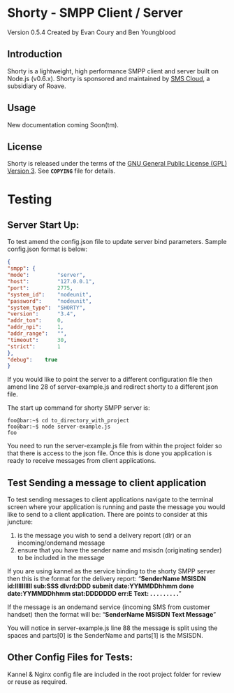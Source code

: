 Shorty - SMPP Client / Server
================================
Version 0.5.4 Created by Evan Coury and Ben Youngblood


Introduction
------------
Shorty is a lightweight, high performance SMPP client and server built on Node.js 
(v0.6.x). Shorty is sponsored and maintained by 
[SMS Cloud](http://www.smscloud.com/), a subsidiary of Roave.

Usage
-----
New documentation coming Soon(tm).

License
-------
Shorty is released under the terms of the [GNU General Public License (GPL) Version 3](http://en.wikipedia.org/wiki/GNU_General_Public_License). See **`COPYING`** file for details.

Testing
================================
Server Start Up:
-------
To test amend the config.json file to update server bind parameters. Sample config.json format is below:
```json
{
"smpp": {
"mode":         "server",
"host":         "127.0.0.1",
"port":         2775,
"system_id":    "nodeunit",
"password":     "nodeunit",
"system_type":  "SHORTY",
"version":      "3.4",
"addr_ton":     0,
"addr_npi":     1,
"addr_range":   "",
"timeout":      30,
"strict":       1
},
"debug":    true
}
```
If you would like to point the server to a different configuration file then amend line 28 of server-example.js and redirect shorty to a different json file.

The start up command for shorty SMPP server is:
```console
foo@bar:~$ cd to_directory_with_project
foo@bar:~$ node server-example.js
foo
```
You need to run the server-example.js file from within the project folder so that there is access to the json file.
Once this is done you application is ready to receive messages from client applications.

Test Sending a message to client application
-------
To test sending messages to client applications navigate to the terminal screen where your application is running and paste the message you would like to send to a client application.
There are points to consider at this juncture:
1. is the message you wish to send a delivery report (dlr) or an incoming/ondemand message
2. ensure that you have the sender name and msisdn (originating sender) to be included in the message 
   
If you are using kannel as the service binding to the shorty SMPP server then this is the format for the delivery report:
    “**SenderName MSISDN id:IIIIIIIIII sub:SSS dlvrd:DDD submit date:YYMMDDhhmm done date:YYMMDDhhmm stat:DDDDDDD err:E Text: . . . . . . . . .**”
   
If the message is an ondemand service (incoming SMS from customer handset) then the format will be:
    “**SenderName MSISDN Text Message**”

You will notice in server-example.js line 88 the message is split using the spaces and parts[0] is the SenderName and parts[1] is the MSISDN.

Other Config Files for Tests:
-------
Kannel & Nginx config file are included in the root project folder for review or reuse as required.